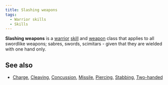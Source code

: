 ```yaml
---
title: Slashing weapons
tags:
  - Warrior skills
  - Skills
---
```

**Slashing weapons** is a [warrior](warrior "wikilink")
[skill](skill "wikilink") and [weapon](weapon "wikilink") class that
applies to all swordlike weapons; sabres, swords, scimitars - given that
they are wielded with one hand only.

## See also

- [Charge](Charge "wikilink"), [Cleaving](Cleaving "wikilink"),
  [Concussion](Concussion "wikilink"), [Missile](Missile "wikilink"),
  [Piercing](Piercing "wikilink"), [Stabbing](Stabbing "wikilink"),
  [Two-handed](Two-handed "wikilink")
